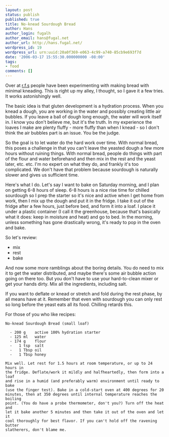 ```yaml
---
layout: post
status: publish
published: true
title: No-knead Sourdough Bread
author: Hans
author_login: fugalh
author_email: hans@fugal.net
author_url: http://hans.fugal.net/
wordpress_id: 19
wordpress_url: urn:uuid:20a0f369-e063-4c99-a740-85cb9e693f7d
date: '2006-03-17 15:55:30.000000000 -08:00'
tags:
- food
comments: []
---
```

<p>Over at <a href="news:rec.food.sourdough">r.f.s</a> people have been experimenting with making bread with minimal kneading. This is right up my alley, I thought, so I gave it a few tries. It works astonishingly well.</p>

<p>The basic idea is that gluten development is a hydration process. When you knead a dough, you are working in the water and possibly creating little air bubbles. If you leave a ball of dough long enough, the water will work itself in. I know you don't believe me, but it's the truth. In my experience the loaves I make are plenty fluffy - more fluffy than when I knead - so I don't think the air bubbles part is an issue. You be the judge.</p>

<p>So the goal is to let water do the hard work over time. With normal bread, this poses a challenge in that you can't leave the yeasted dough a few more hours without ruining things. With normal bread, people do things with part of the flour and water beforehand and then mix in the rest and the yeast later, etc. etc. I'm no expert on what they do, and frankly it's too complicated. We don't have that problem because sourdough is naturally slower and gives us sufficient time.</p>

<p>Here's what I do. Let's say I want to bake on Saturday morning, and I plan on getting 6-8 hours of sleep. 6-8 hours is a nice rise time for chilled sourdough so I prep the starter so it's nice and active when I get home from work, then I mix up the dough and put it in the fridge. I take it out of the fridge after a few hours, just before bed, and form it into a loaf. I place it under a plastic container (I call it the greenhouse, because that's basically what it does: keep in moisture and heat) and go to bed. In the morning, unless something has gone drastically wrong, it's ready to pop in the oven and bake.</p>

<p>So let's review:</p>

<ul>
<li>mix</li>
<li>rest</li>
<li>bake</li>
</ul>

<p>And now some more ramblings about the boring details. You do need to mix it to
get the water distributed, and maybe there's some air bubble action going on
there too. But you don't have to use your hard-to-clean mixer or get your hands
dirty. Mix all the ingredients, including salt.</p>

<p>If you want to deflate or knead or stretch and fold during the rest phase, by
all means have at it. Remember that even with sourdough you can only rest so
long before the yeast eats all its food. Chilling retards this.</p>

<p>For those of you who like recipes:</p>

<pre><code>No-knead Sourdough Bread (small loaf)

  - 200 g    active 100% hydration starter
  - 125 ml   water
  - 174 g    flour
  -   1 tsp  salt
  -   1 Tbsp oil
  -   1 Tbsp honey

Mix well. Let rest for 1.5 hours at room temperature, or up to 24 hours in
the fridge. Deflate/work it mildly and halfheartedly, then form into a loaf
and rise in a humid (and preferably warm) environment until ready to bake
(use the finger test). Bake in a cold-start oven at 400 degrees for 20
minutes, then at 350 degrees until internal temperature reaches the boiling
point. (You do have a probe thermometer, don't you?) Turn off the heat and
let it bake another 5 minutes and then take it out of the oven and let it
cool thoroughly for best flavor. If you can't hold off the ravening butter
slatherers, don't blame me.
</code></pre>
